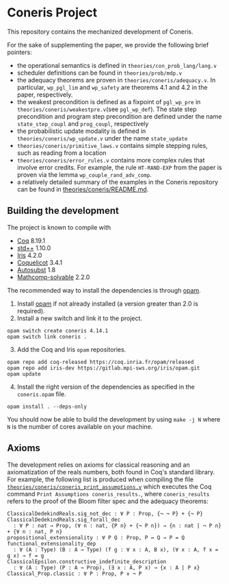 # Coneris Project

This repository contains the mechanized development of Coneris.

For the sake of supplementing the paper, we provide the following brief pointers:
- the operational semantics is defined in `theories/con_prob_lang/lang.v`
- scheduler definitions can be found in `theories/prob/mdp.v`
- the adequacy theorems are proven in `theories/coneris/adequacy.v`. In particular, `wp_pgl_lim` and `wp_safety` are theorems 4.1 and 4.2 in the paper, respectively.
- the weakest precondition is defined as a fixpoint of `pgl_wp_pre` in `theories/coneris/weakestpre.v`(see `pgl_wp_def`). The state step precondition and program step precondition are defined under the name `state_step_coupl` and `prog_coupl`, respectively
- the probabilistic update modality is defined in `theories/coneris/wp_update.v` under the name `state_update`
- `theories/coneris/primitive_laws.v` contains simple stepping rules, such as reading from a location
- `theories/coneris/error_rules.v` contains more complex rules that involve error credits. For example, the rule `HT-RAND-EXP` from the paper is proven via the lemma `wp_couple_rand_adv_comp`.
- a relatively detailed summary of the examples in the Coneris repository can be found in [theories/coneris/README.md](theories/coneris/README.md).


## Building the development

The project is known to compile with

- [Coq](https://coq.inria.fr/) 8.19.1
- [std++](https://gitlab.mpi-sws.org/iris/stdpp) 1.10.0
- [Iris](https://gitlab.mpi-sws.org/iris/iris/) 4.2.0
- [Coquelicot](https://gitlab.inria.fr/coquelicot/coquelicot/) 3.4.1
- [Autosubst](https://github.com/coq-community/autosubst) 1.8
- [Mathcomp-solvable](https://github.com/math-comp/math-comp) 2.2.0

The recommended way to install the dependencies is through [opam](https://opam.ocaml.org/doc/Install.html).

1. Install [opam](https://opam.ocaml.org/doc/Install.html) if not already installed (a version greater than 2.0 is required).
2. Install a new switch and link it to the project.
```
opam switch create coneris 4.14.1
opam switch link coneris .
```
3. Add the Coq and Iris `opam` repositories.
```
opam repo add coq-released https://coq.inria.fr/opam/released
opam repo add iris-dev https://gitlab.mpi-sws.org/iris/opam.git
opam update
```
4. Install the right version of the dependencies as specified in the `coneris.opam` file.
```
opam install . --deps-only
```

You should now be able to build the development by using `make -j N` where `N` is the number of cores available on your machine.

## Axioms

The development relies on axioms for classical reasoning and an axiomatization of the reals numbers, both found in Coq's standard library. For example, the following list is produced when compiling the file [`theories/coneris/coneris_print_assumptions.v`](theories/coneris/coneris_print_assumptions.v) which executes the Coq command `Print Assumptions coneris_results.`, where `coneris_results` refers to the proof of the Bloom filter spec and the adequacy theorems:

```
ClassicalDedekindReals.sig_not_dec : ∀ P : Prop, {¬ ¬ P} + {¬ P}
ClassicalDedekindReals.sig_forall_dec
  : ∀ P : nat → Prop, (∀ n : nat, {P n} + {¬ P n}) → {n : nat | ¬ P n} + {∀ n : nat, P n}
propositional_extensionality : ∀ P Q : Prop, P ↔ Q → P = Q
functional_extensionality_dep
  : ∀ (A : Type) (B : A → Type) (f g : ∀ x : A, B x), (∀ x : A, f x = g x) → f = g
ClassicalEpsilon.constructive_indefinite_description
  : ∀ (A : Type) (P : A → Prop), (∃ x : A, P x) → {x : A | P x}
Classical_Prop.classic : ∀ P : Prop, P ∨ ¬ P
```
